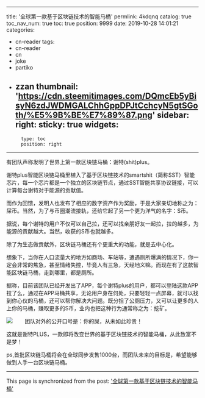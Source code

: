 
---
title: '全球第一款基于区块链技术的智能马桶'
permlink: 4kdqnq
catalog: true
toc_nav_num: true
toc: true
position: 9999
date: 2019-10-28 14:01:21
categories:
- cn-reader
tags:
- cn-reader
- cn
- joke
- partiko
- zzan
thumbnail: 'https://cdn.steemitimages.com/DQmcEb5yBisyN6zdJWDMGALChhGppDPJtCchcyN5gtSGoth/%E5%9B%BE%E7%89%87.png'
sidebar:
    right:
        sticky: true
widgets:
    -
        type: toc
        position: right
---


有团队声称发明了世界上第一款区块链马桶：谢特(shit)plus。

谢特plus智能区块链马桶里植入了基于区块链技术的smartshit（简称SST）智能芯片，每一个芯片都是一个独立的区块链节点，通过SST智能共享协议链接，可以计算每台谢特对于能源的贡献值。

而作为回馈，发明人也发布了相应的数字资产作为奖励，于是大家亲切地称之为：屎币。当然，为了与币圈潮流接轨，还给它起了另一个更为洋气的名字：S币。

据说，每个谢特的用户不仅可以自己拉，还可以找亲朋好友一起拉，拉的越多，为能源的贡献越大。当然，收获的S币也就越多。

除了为生态做贡献外，区块链马桶还有个更重大的功能，就是去中心化。

想象下，当你在人口流量大的地方如商场、车站等，遭遇厕所爆满的情况下，你一定会非常的焦急，甚至情绪失控，毕竟人有三急，天经地义嘛。而现在有了这款智能区块链马桶，走到哪里，都是厕所。

据称，目前该团队已经开发出了APP，每个谢特plus的用户，都可以登陆这款APP拉了么，通过在APP马桶共享，无论用户身在何处，只要轻轻一点屏幕，就可以找到你心仪的马桶，还可以帮你解决大问题。既分担了公厕压力，又可以让更多的人上你的马桶，赚取更多的S币，业内也把这种行为通常称之为：挖矿。

![](https://cdn.steemitimages.com/DQmcEb5yBisyN6zdJWDMGALChhGppDPJtCchcyN5gtSGoth/%E5%9B%BE%E7%89%87.png)
　　团队对外的公开口号是：你的屎，从未如此珍贵！

这就是谢特PLUS，一款即将改变世界的基于区块链技术的智能马桶，从此致富不是梦！

ps,首批区块链马桶将会在全球同步发售1000台，而团队未来的目标是，希望能够做到人手一台区块链马桶。

- - -

This page is synchronized from the post: ['全球第一款基于区块链技术的智能马桶'](https://steemit.com/@rivalhw/4kdqnq)
